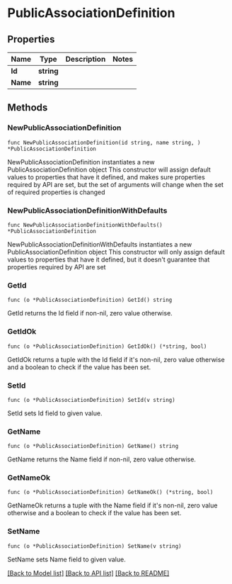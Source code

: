 # PublicAssociationDefinition

## Properties

Name | Type | Description | Notes
------------ | ------------- | ------------- | -------------
**Id** | **string** |  | 
**Name** | **string** |  | 

## Methods

### NewPublicAssociationDefinition

`func NewPublicAssociationDefinition(id string, name string, ) *PublicAssociationDefinition`

NewPublicAssociationDefinition instantiates a new PublicAssociationDefinition object
This constructor will assign default values to properties that have it defined,
and makes sure properties required by API are set, but the set of arguments
will change when the set of required properties is changed

### NewPublicAssociationDefinitionWithDefaults

`func NewPublicAssociationDefinitionWithDefaults() *PublicAssociationDefinition`

NewPublicAssociationDefinitionWithDefaults instantiates a new PublicAssociationDefinition object
This constructor will only assign default values to properties that have it defined,
but it doesn't guarantee that properties required by API are set

### GetId

`func (o *PublicAssociationDefinition) GetId() string`

GetId returns the Id field if non-nil, zero value otherwise.

### GetIdOk

`func (o *PublicAssociationDefinition) GetIdOk() (*string, bool)`

GetIdOk returns a tuple with the Id field if it's non-nil, zero value otherwise
and a boolean to check if the value has been set.

### SetId

`func (o *PublicAssociationDefinition) SetId(v string)`

SetId sets Id field to given value.


### GetName

`func (o *PublicAssociationDefinition) GetName() string`

GetName returns the Name field if non-nil, zero value otherwise.

### GetNameOk

`func (o *PublicAssociationDefinition) GetNameOk() (*string, bool)`

GetNameOk returns a tuple with the Name field if it's non-nil, zero value otherwise
and a boolean to check if the value has been set.

### SetName

`func (o *PublicAssociationDefinition) SetName(v string)`

SetName sets Name field to given value.



[[Back to Model list]](../README.md#documentation-for-models) [[Back to API list]](../README.md#documentation-for-api-endpoints) [[Back to README]](../README.md)


